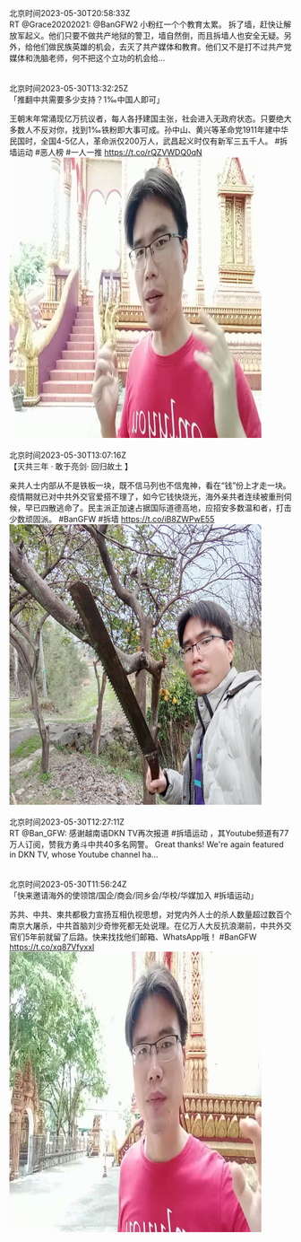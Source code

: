 北京时间2023-05-30T20:58:33Z<br>RT @Grace20202021: @BanGFW2 小粉红一个个教育太累。
拆了墙，赶快让解放军起义。他们只要不做共产地狱的警卫，墙自然倒，而且拆墙人也安全无疑。另外，给他们做民族英雄的机会，去灭了共产媒体和教育。他们又不是打不过共产党媒体和洗脑老师，何不把这个立功的机会给…<br><br><br>北京时间2023-05-30T13:32:25Z<br>「推翻中共需要多少支持？1‰中国人即可」

王朝末年常涌现亿万抗议者，每人各抒建国主张，社会进入无政府状态。只要绝大多数人不反对你，找到1‰铁粉即大事可成。孙中山、黄兴等革命党1911年建中华民国时，全国4-5亿人，革命派仅200万人，武昌起义时仅有新军三五千人。
#拆墙运动 #恶人榜 #一人一推 https://t.co/rQZVWDQ0qN<br><img src='/temp/video/2023/u-Month-5/au-Day-30/BanGFW2/1663418062463442944_0.jpg' width='450' height='500'><br><br>北京时间2023-05-30T13:07:16Z<br>【灭共三年 · 敢于亮剑· 回归故土 】

亲共人士内部从不是铁板一块，既不信马列也不信鬼神，看在“钱”份上才走一块。疫情期就已对中共外交官爱搭不理了，如今它钱快烧光，海外亲共者连续被重刑伺候，早已四散逃命了。民主派正加速占据国际道德高地，应招安多数温和者，打击少数顽固派。
#BanGFW #拆墙 https://t.co/iB8ZWPwE55<br><img src='/temp/image/2023/u-Month-5/1663411733762039808_0.jpg' width='450' height='500'><br><br>北京时间2023-05-30T12:27:11Z<br>RT @Ban_GFW: 感谢越南语DKN TV再次报道 #拆墙运动 ，其Youtube频道有77万人订阅，赞我方勇斗中共40多名网警。
Great thanks! We're again featured in DKN TV, whose Youtube channel ha…<br><br><br>北京时间2023-05-30T11:56:24Z<br>「快来邀请海外的使领馆/国企/商会/同乡会/华校/华媒加入 #拆墙运动」

苏共、中共、柬共都极力宣扬互相仇视思想，对党内外人士的杀人数量超过数百个南京大屠杀，中共首脑刘少奇惨死都无处说理。在亿万人大反抗浪潮前，中共外交官们5年前就留了后路。快来找找他们邮箱、WhatsApp哦！ #BanGFW https://t.co/xq87Vfyxxl<br><img src='/temp/video/2023/u-Month-5/au-Day-30/BanGFW2/1663393899778572288_0.jpg' width='450' height='500'><br><br>
